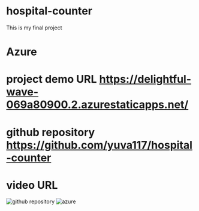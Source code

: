 # hospital-counter
This is my final project
# Azure 
# project demo URL https://delightful-wave-069a80900.2.azurestaticapps.net/
# github repository https://github.com/yuva117/hospital-counter
# video URL 
![github repository](https://user-images.githubusercontent.com/112409854/199233297-d69f48bd-7823-4fd8-a0fd-4ead80e3216f.png)
![azure ](https://user-images.githubusercontent.com/112409854/199233317-eb2c6b0c-b4ea-42ab-9427-704d3c912530.png)
